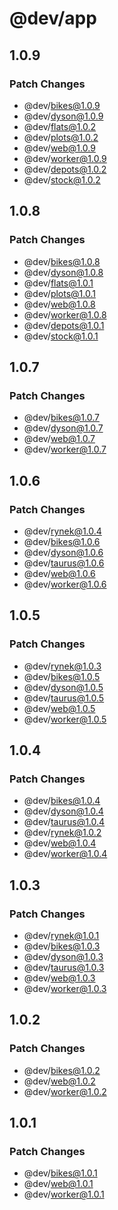 # @dev/app

## 1.0.9

### Patch Changes

- @dev/bikes@1.0.9
- @dev/dyson@1.0.9
- @dev/flats@1.0.2
- @dev/plots@1.0.2
- @dev/web@1.0.9
- @dev/worker@1.0.9
- @dev/depots@1.0.2
- @dev/stock@1.0.2

## 1.0.8

### Patch Changes

- @dev/bikes@1.0.8
- @dev/dyson@1.0.8
- @dev/flats@1.0.1
- @dev/plots@1.0.1
- @dev/web@1.0.8
- @dev/worker@1.0.8
- @dev/depots@1.0.1
- @dev/stock@1.0.1

## 1.0.7

### Patch Changes

- @dev/bikes@1.0.7
- @dev/dyson@1.0.7
- @dev/web@1.0.7
- @dev/worker@1.0.7

## 1.0.6

### Patch Changes

- @dev/rynek@1.0.4
- @dev/bikes@1.0.6
- @dev/dyson@1.0.6
- @dev/taurus@1.0.6
- @dev/web@1.0.6
- @dev/worker@1.0.6

## 1.0.5

### Patch Changes

- @dev/rynek@1.0.3
- @dev/bikes@1.0.5
- @dev/dyson@1.0.5
- @dev/taurus@1.0.5
- @dev/web@1.0.5
- @dev/worker@1.0.5

## 1.0.4

### Patch Changes

- @dev/bikes@1.0.4
- @dev/dyson@1.0.4
- @dev/taurus@1.0.4
- @dev/rynek@1.0.2
- @dev/web@1.0.4
- @dev/worker@1.0.4

## 1.0.3

### Patch Changes

- @dev/rynek@1.0.1
- @dev/bikes@1.0.3
- @dev/dyson@1.0.3
- @dev/taurus@1.0.3
- @dev/web@1.0.3
- @dev/worker@1.0.3

## 1.0.2

### Patch Changes

- @dev/bikes@1.0.2
- @dev/web@1.0.2
- @dev/worker@1.0.2

## 1.0.1

### Patch Changes

- @dev/bikes@1.0.1
- @dev/web@1.0.1
- @dev/worker@1.0.1
